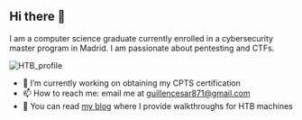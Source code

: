## Hi there 👋

I am a computer science graduate currently enrolled in a cybersecurity master program in Madrid. I am passionate about pentesting and CTFs.

![HTB_profile](https://www.hackthebox.com/badge/image/2059306)

- 🔭 I’m currently working on obtaining my CPTS certification
- 📫 How to reach me: email me at guillencesar871@gmail.com
- 📖 You can read [my blog](https://cesar-guillen.github.io/) where I provide walkthroughs for HTB machines


